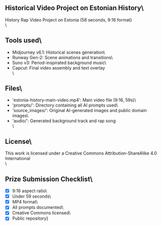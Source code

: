 ## Historical Video Project on Estonian History\
History Rap Video Project on Estonia (58 seconds, 9:16 format)\
\
## Tools used\
- Midjourney v6.1: Historical scenes generation\
- Runway Gen-2: Scene animations and transitions\
- Suno v3: Period-inspirated background music\
- Capcut: Final video assembly and text overlay\
\
## Files\
- \'estonia-history-main-video.mp4': Main video file (9:16, 59s)\
- \'prompts/': Directory containing all AI prompts used\
- \'source_images/': Original AI-generated images and public domain images\
- \'audio/': Generated background track and rap song\
\
## License\
This work is licensed under a Creative Commons Attribution-ShareAlike 4.0 International\
\
## Prize Submission Checklist\
- [x] 9:16 aspect ratio\
- [x] Under 59 seconds\
- [x] MP4 format\
- [x] All prompts documented\
- [x] Creative Commons licensed\
- [x] Public repository}
